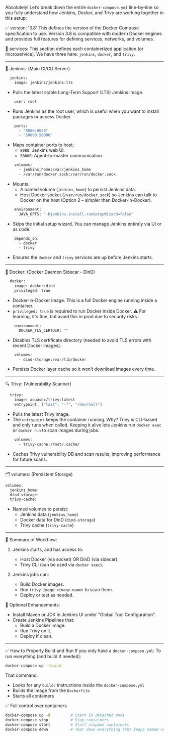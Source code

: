 Absolutely! Let’s break down the entire `docker-compose.yml` line-by-line so you fully understand how Jenkins, Docker, and Trivy are working together in this setup:

✅ version: '3.8'
This defines the version of the Docker Compose specification to use. Version 3.8 is compatible with modern Docker engines and provides full features for defining services, networks, and volumes.

🧩 services:
This section defines each containerized application (or microservice). We have three here: `jenkins`, `docker`, and `trivy`.

---

🚀 Jenkins: (Main CI/CD Server)
```sh
  jenkins:
    image: jenkins/jenkins:lts
```
- Pulls the latest stable Long-Term Support (LTS) Jenkins image.

```sh
    user: root
```
- Runs Jenkins as the root user, which is useful when you want to install packages or access Docker.

```sh
    ports:
      - "8080:8080"
      - "50000:50000"
```
- Maps container ports to host:
    - `8080`: Jenkins web UI.
    - `50000`: Agent-to-master communication.

```sh
    volumes:
      - jenkins_home:/var/jenkins_home
      - /var/run/docker.sock:/var/run/docker.sock
```
- Mounts:
    - A named volume (`jenkins_home`) to persist Jenkins data.
    - Host Docker socket (`/var/run/docker.sock`) so Jenkins can talk to Docker on the host (Option 2 – simpler than Docker-in-Docker).

```sh
    environment:
      JAVA_OPTS: "-Djenkins.install.runSetupWizard=false"
```
- Skips the initial setup wizard. You can manage Jenkins entirely via UI or as code.

```sh
    depends_on:
      - docker
      - trivy
```
- Ensures the `docker` and `trivy` services are up before Jenkins starts.

---

🐳 Docker: (Docker Daemon Sidecar - DinD)

```sh
  docker:
    image: docker:dind
    privileged: true
```
- Docker-in-Docker image. This is a full Docker engine running inside a container.
- `privileged: true` is required to run Docker inside Docker. ⚠️ For learning, it's fine, but avoid this in prod due to security risks.

```sh
    environment:
      DOCKER_TLS_CERTDIR: ""
```
- Disables TLS certificate directory (needed to avoid TLS errors with recent Docker images).
  
```sh
    volumes:
      - dind-storage:/var/lib/docker
```
- Persists Docker layer cache so it won’t download images every time.

---

🔍 Trivy: (Vulnerability Scanner)

```sh
  trivy:
    image: aquasec/trivy:latest
    entrypoint: ["tail", "-f", "/dev/null"]
```
- Pulls the latest Trivy image.
- The `entrypoint` keeps the container running. Why? Trivy is CLI-based and only runs when called. Keeping it alive lets Jenkins run `docker exec` or `docker run` to scan images during jobs.

```sh
    volumes:
      - trivy-cache:/root/.cache/
```
- Caches Trivy vulnerability DB and scan results, improving performance for future scans.

---

🗂️ volumes: (Persistent Storage)

```sh
volumes:
  jenkins_home:
  dind-storage:
  trivy-cache:
```
- Named volumes to persist:
    - Jenkins data (`jenkins_home`)
    - Docker data for DinD (`dind-storage`)
    - Trivy cache (`trivy-cache`)

---

🧠 Summary of Workflow:

1. Jenkins starts, and has access to:
   - Host Docker (via socket) OR DinD (via sidecar).
   - Trivy CLI (can be used via `docker exec`).

2. Jenkins jobs can:
   - Build Docker images.
   - Run `trivy image <image-name>` to scan them.
   - Deploy or test as needed.

🔧 Optional Enhancements:
- Install Maven or JDK in Jenkins UI under "Global Tool Configuration".
- Create Jenkins Pipelines that:
    - Build a Docker image.
    - Run Trivy on it.
    - Deploy if clean.


---

✅ How to Properly Build and Run
If you only have a `docker-compose.yml`:
To run everything (and build if needed):

```sh
docker-compose up --build
```

That command:

- Looks for any `build:` instructions inside the `docker-compose.yml`
- Builds the image from the `Dockerfile`
- Starts all containers


✅ Full control over containers

```sh
docker-compose up -d         # Start in detached mode
docker-compose stop          # Stop containers
docker-compose start         # Start stopped containers
docker-compose down          # Tear down everything (but keeps named volumes unless you add --volumes)
```